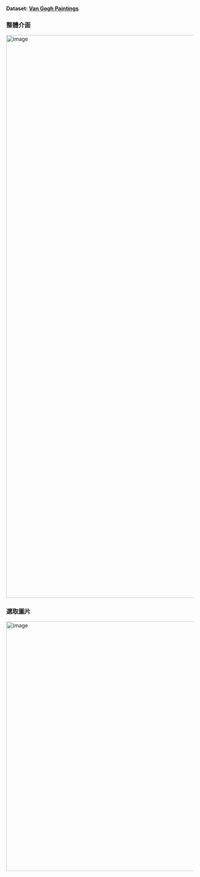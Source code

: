 #### Dataset: [Van Gogh Paintings]([https://www.kaggle.com/datasets/ipythonx/van-gogh-paintings])
### 整體介面
<img width="1512" alt="image" src="https://github.com/user-attachments/assets/9d68c0fd-e285-475b-9178-72418d014c58" />

### 選取圖片
<img width="670" alt="image" src="https://github.com/user-attachments/assets/71eef70f-bde5-4250-9481-fe21acbd03ec" />
